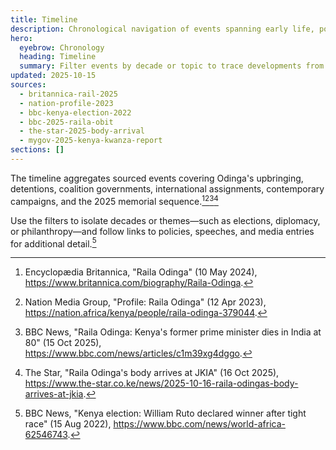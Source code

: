 ```yaml
---
title: Timeline
description: Chronological navigation of events spanning early life, political milestones, memorial events, and international engagements.
hero:
  eyebrow: Chronology
  heading: Timeline
  summary: Filter events by decade or topic to trace developments from 1945 through October 2025, including memorial coverage.
updated: 2025-10-15
sources:
  - britannica-rail-2025
  - nation-profile-2023
  - bbc-kenya-election-2022
  - bbc-2025-raila-obit
  - the-star-2025-body-arrival
  - mygov-2025-kenya-kwanza-report
sections: []
---
```

The timeline aggregates sourced events covering Odinga's upbringing, detentions, coalition governments, international assignments, contemporary campaigns, and the 2025 memorial sequence.[^britannica][^nation][^bbc-obit][^star-body]

Use the filters to isolate decades or themes—such as elections, diplomacy, or philanthropy—and follow links to policies, speeches, and media entries for additional detail.[^bbc]

[^britannica]: Encyclopædia Britannica, "Raila Odinga" (10 May 2024), https://www.britannica.com/biography/Raila-Odinga.
[^nation]: Nation Media Group, "Profile: Raila Odinga" (12 Apr 2023), https://nation.africa/kenya/people/raila-odinga-379044.
[^bbc]: BBC News, "Kenya election: William Ruto declared winner after tight race" (15 Aug 2022), https://www.bbc.com/news/world-africa-62546743.
[^bbc-obit]: BBC News, "Raila Odinga: Kenya's former prime minister dies in India at 80" (15 Oct 2025), https://www.bbc.com/news/articles/c1m39xg4dggo.
[^star-body]: The Star, "Raila Odinga's body arrives at JKIA" (16 Oct 2025), https://www.the-star.co.ke/news/2025-10-16-raila-odingas-body-arrives-at-jkia.
